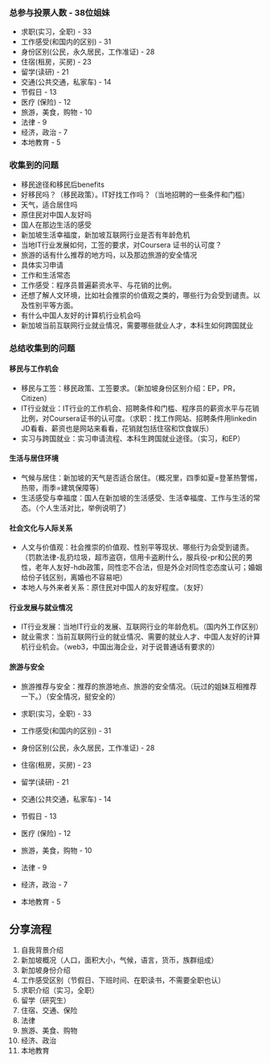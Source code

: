 ### 总参与投票人数  - 38位姐妹
- 求职(实习，全职)  - 33
- 工作感受(和国内的区别)  - 31
- 身份区别(公民，永久居民，工作准证) - 28
- 住宿(租房，买房) - 23
- 留学(读研) - 21
- 交通(公共交通，私家车) - 14
- 节假日 - 13
- 医疗 (保险) - 12
- 旅游，美食，购物 - 10
- 法律 - 9
- 经济，政治 - 7
- 本地教育 - 5

### 收集到的问题
- 移民途径和移民后benefits
- 好移民吗？（移民政策）。IT好找工作吗？（当地招聘的一些条件和门槛）
- 天气，适合居住吗
- 原住民对中国人友好吗
- 国人在那边生活的感受
- 新加坡生活幸福度，新加坡互联网行业是否有年龄危机
- 当地IT行业发展如何，工签的要求，对Coursera 证书的认可度？
- 旅游的话有什么推荐的地方吗，以及那边旅游的安全情况
- 具体实习申请
- 工作和生活常态
- 工作感受：程序员普遍薪资水平、与花销的比例。
- 还想了解人文环境，比如社会推崇的价值观之类的，哪些行为会受到谴责。以及性别平等方面。
- 有什么中国人友好的计算机行业机会吗
- 新加坡当前互联网行业就业情况，需要哪些就业人才，本科生如何跨国就业

### 总结收集到的问题

#### 移民与工作机会  
- 移民与工签：移民政策、工签要求。（新加坡身份区别介绍：EP，PR，Citizen）
- IT行业就业：IT行业的工作机会、招聘条件和门槛、程序员的薪资水平与花销比例，对Coursera证书的认可度。（求职：找工作网站、招聘条件用linkedin JD看看、薪资也是网站来看看，花销就包括住宿和饮食娱乐）
- 实习与跨国就业：实习申请流程、本科生跨国就业途径。（实习，和EP）

#### 生活与居住环境
- 气候与居住：新加坡的天气是否适合居住。（概况里，四季如夏=登革热警惕，热带，雨季=建筑保障等）
- 生活感受与幸福度：国人在新加坡的生活感受、生活幸福度、工作与生活的常态。（个人生活对比，举例说明了）

#### 社会文化与人际关系
- 人文与价值观：社会推崇的价值观、性别平等现状、哪些行为会受到谴责。（罚款法律-乱扔垃圾，超市盗窃，信用卡盗刷什么，服兵役-pr和公民的男性，老年人友好-hdb政策，同性恋不合法，但是外企对同性恋态度认可；婚姻给份子钱区别，离婚也不容易吧）
- 本地人与外来者关系：原住民对中国人的友好程度。（友好）

#### 行业发展与就业情况
- IT行业发展：当地IT行业的发展、互联网行业的年龄危机。（国内外工作区别）
- 就业需求：当前互联网行业的就业情况、需要的就业人才、中国人友好的计算机行业机会。（web3，中国出海企业，对于说普通话有要求的）

#### 旅游与安全
- 旅游推荐与安全：推荐的旅游地点、旅游的安全情况。（玩过的姐妹互相推荐一下。）（安全情况，挺安全的）


- 求职(实习，全职)  - 33
- 工作感受(和国内的区别)  - 31
- 身份区别(公民，永久居民，工作准证) - 28
- 住宿(租房，买房) - 23
- 留学(读研) - 21
- 交通(公共交通，私家车) - 14
- 节假日 - 13
- 医疗 (保险) - 12
- 旅游，美食，购物 - 10
- 法律 - 9
- 经济，政治 - 7
- 本地教育 - 5

## 分享流程
1. 自我背景介绍
2. 新加坡概况（人口，面积大小，气候，语言，货币，族群组成）
3. 新加坡身份介绍
4. 工作感受区别（节假日、下班时间、在职读书，不需要全职也认）
5. 求职介绍（实习，全职）
6. 留学（研究生）
7. 住宿、交通、保险
8. 法律
9. 旅游、美食、购物
10. 经济、政治
11. 本地教育